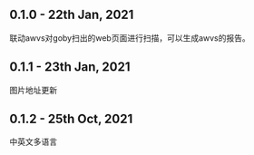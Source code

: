 ## 0.1.0 - 22th Jan, 2021
联动awvs对goby扫出的web页面进行扫描，可以生成awvs的报告。

## 0.1.1 - 23th Jan, 2021
图片地址更新

## 0.1.2 - 25th Oct, 2021 
中英文多语言